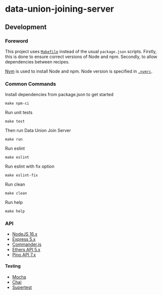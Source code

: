 # data-union-joining-server

## Development

### Foreword
This project uses [`Makefile`](Makefile) instead of the usual `package.json` scripts. Firstly, this is done to ensure correct versions of Node and npm. Secondly, to allow dependencies between recipes.

[Nvm](https://github.com/nvm-sh/nvm#readme) is used to install Node and npm. Node version is specified in [`.nvmrc`](.nvmrc).

### Common Commands

Install dependencies from package.json to get started
```
make npm-ci
```

Run unit tests
```
make test
```

Then run Data Union Join Server
```
make run
```

Run eslint
```
make eslint
```

Run eslint with fix option
```
make eslint-fix
```

Run clean
```
make clean
```

Run help
```
make help
```

### API

- [NodeJS 16.x](https://nodejs.org/dist/latest-v16.x/docs/api/)
- [Express 5.x](https://expressjs.com/en/5x/api.html)
- [Commander.js](https://www.npmjs.com/package/commander)
- [Ethers API 5.x](https://docs.ethers.io/v5/api/)
- [Pino API 7.x](https://github.com/pinojs/pino/blob/master/docs/api.md)

#### Testing
- [Mocha](https://mochajs.org/api/)
- [Chai](https://www.chaijs.com/api/assert/)
- [Supertest](https://www.npmjs.com/package/supertest)
